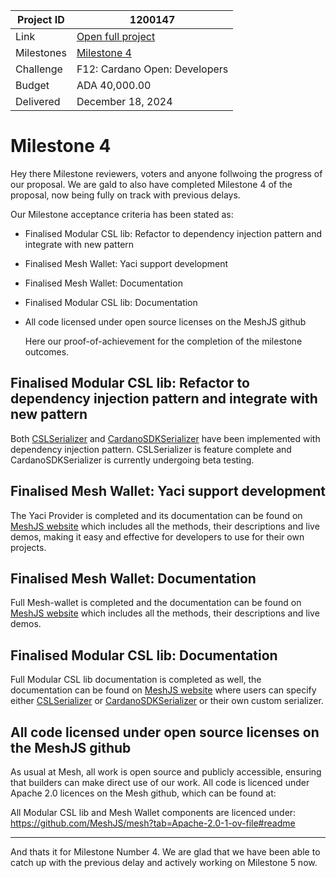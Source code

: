 |Project ID|1200147|
|-----------|-------------|
|Link|[Open full project](https://projectcatalyst.io/funds/12/f12-cardano-open-developers/mesh-new-features-to-improve-developer-experience-and-cardano-adoption)|
|Milestones|[Milestone 4](https://milestones.projectcatalyst.io/projects/1200147/milestones/4)
|Challenge|F12: Cardano Open: Developers|
|Budget|ADA 40,000.00|
|Delivered|December 18, 2024|



# Milestone 4

Hey there Milestone reviewers, voters and anyone follwoing the progress of our proposal.
We are gald to also have completed Milestone 4 of the proposal, now being fully on track with previous delays.

Our Milestone acceptance criteria has been stated as:
	
- Finalised Modular CSL lib: Refactor to dependency injection pattern and integrate with new pattern
- Finalised Mesh Wallet: Yaci support development
- Finalised Mesh Wallet: Documentation
- Finalised Modular CSL lib: Documentation
- All code licensed under open source licenses on the MeshJS github

  Here our proof-of-achievement for the completion of the milestone outcomes.
  
## Finalised Modular CSL lib: Refactor to dependency injection pattern and integrate with new pattern

Both [CSLSerializer](https://github.com/MeshJS/mesh/blob/main/packages/mesh-core-csl/src/core/serializer.ts) and [CardanoSDKSerializer](https://github.com/MeshJS/mesh/blob/main/packages/mesh-core-cst/src/serializer/index.ts) have been implemented with dependency injection pattern. CSLSerializer is feature complete and CardanoSDKSerializer is currently undergoing beta testing.

## Finalised Mesh Wallet: Yaci support development

The Yaci Provider is completed and its documentation can be found on [MeshJS website](https://meshjs.dev/providers/yaci) which includes all the methods, their descriptions and live demos, making it easy and effective for developers to use for their own projects.

## Finalised Mesh Wallet: Documentation

Full Mesh-wallet is completed and the documentation can be found on [MeshJS website](https://meshjs.dev/apis/wallets/meshwallet) which includes all the methods, their descriptions and live demos.

## Finalised Modular CSL lib: Documentation

Full Modular CSL lib documentation is completed as well, the documentation can be found on [MeshJS website](https://meshjs.dev/apis/txbuilder/basics#initializeTxbuilder) where users can specify either [CSLSerializer](https://github.com/MeshJS/mesh/blob/main/packages/mesh-core-csl/src/core/serializer.ts) or [CardanoSDKSerializer](https://github.com/MeshJS/mesh/blob/main/packages/mesh-core-cst/src/serializer/index.ts) or their own custom serializer.

## All code licensed under open source licenses on the MeshJS github

As usual at Mesh, all work is open source and publicly accessible, ensuring that builders can make direct use of our work. All code is licenced under Apache 2.0 licences on the Mesh github, which can be found at:

All Modular CSL lib and Mesh Wallet components are licenced under:
https://github.com/MeshJS/mesh?tab=Apache-2.0-1-ov-file#readme 

------

And thats it for Milestone Number 4. We are glad that we have been able to catch up with the previous delay and actively working on Milestone 5 now.
